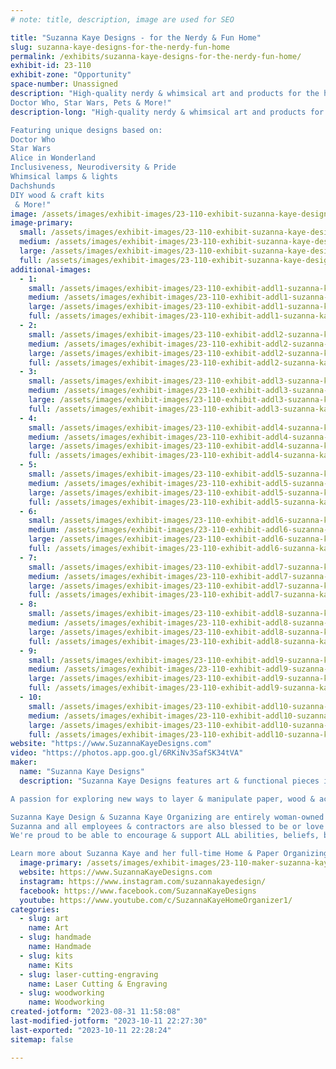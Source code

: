 ```yaml
---
# note: title, description, image are used for SEO

title: "Suzanna Kaye Designs - for the Nerdy & Fun Home"
slug: suzanna-kaye-designs-for-the-nerdy-fun-home
permalink: /exhibits/suzanna-kaye-designs-for-the-nerdy-fun-home/
exhibit-id: 23-110
exhibit-zone: "Opportunity"
space-number: Unassigned
description: "High-quality nerdy & whimsical art and products for the home. 
Doctor Who, Star Wars, Pets & More!"
description-long: "High-quality nerdy & whimsical art and products for the home. 

Featuring unique designs based on: 
Doctor Who
Star Wars
Alice in Wonderland
Inclusiveness, Neurodiversity & Pride
Whimsical lamps & lights
Dachshunds
DIY wood & craft kits
 & More!"
image: /assets/images/exhibit-images/23-110-exhibit-suzanna-kaye-designs-for-the-nerdy-fun-home-img-3518-1-large.JPG
image-primary: 
  small: /assets/images/exhibit-images/23-110-exhibit-suzanna-kaye-designs-for-the-nerdy-fun-home-img-3518-1-small.JPG
  medium: /assets/images/exhibit-images/23-110-exhibit-suzanna-kaye-designs-for-the-nerdy-fun-home-img-3518-1-medium.JPG
  large: /assets/images/exhibit-images/23-110-exhibit-suzanna-kaye-designs-for-the-nerdy-fun-home-img-3518-1-large.JPG
  full: /assets/images/exhibit-images/23-110-exhibit-suzanna-kaye-designs-for-the-nerdy-fun-home-img-3518-1-full.JPG
additional-images: 
  - 1:
    small: /assets/images/exhibit-images/23-110-exhibit-addl1-suzanna-kaye-designs-for-the-nerdy-fun-home-img-0779-small.jpg
    medium: /assets/images/exhibit-images/23-110-exhibit-addl1-suzanna-kaye-designs-for-the-nerdy-fun-home-img-0779-medium.jpg
    large: /assets/images/exhibit-images/23-110-exhibit-addl1-suzanna-kaye-designs-for-the-nerdy-fun-home-img-0779-large.jpg
    full: /assets/images/exhibit-images/23-110-exhibit-addl1-suzanna-kaye-designs-for-the-nerdy-fun-home-img-0779-full.jpg
  - 2:
    small: /assets/images/exhibit-images/23-110-exhibit-addl2-suzanna-kaye-designs-for-the-nerdy-fun-home-img-0806-small.jpg
    medium: /assets/images/exhibit-images/23-110-exhibit-addl2-suzanna-kaye-designs-for-the-nerdy-fun-home-img-0806-medium.jpg
    large: /assets/images/exhibit-images/23-110-exhibit-addl2-suzanna-kaye-designs-for-the-nerdy-fun-home-img-0806-large.jpg
    full: /assets/images/exhibit-images/23-110-exhibit-addl2-suzanna-kaye-designs-for-the-nerdy-fun-home-img-0806-full.jpg
  - 3:
    small: /assets/images/exhibit-images/23-110-exhibit-addl3-suzanna-kaye-designs-for-the-nerdy-fun-home-img-1572-small.JPG
    medium: /assets/images/exhibit-images/23-110-exhibit-addl3-suzanna-kaye-designs-for-the-nerdy-fun-home-img-1572-medium.JPG
    large: /assets/images/exhibit-images/23-110-exhibit-addl3-suzanna-kaye-designs-for-the-nerdy-fun-home-img-1572-large.JPG
    full: /assets/images/exhibit-images/23-110-exhibit-addl3-suzanna-kaye-designs-for-the-nerdy-fun-home-img-1572-full.JPG
  - 4:
    small: /assets/images/exhibit-images/23-110-exhibit-addl4-suzanna-kaye-designs-for-the-nerdy-fun-home-img-3517-small.JPG
    medium: /assets/images/exhibit-images/23-110-exhibit-addl4-suzanna-kaye-designs-for-the-nerdy-fun-home-img-3517-medium.JPG
    large: /assets/images/exhibit-images/23-110-exhibit-addl4-suzanna-kaye-designs-for-the-nerdy-fun-home-img-3517-large.JPG
    full: /assets/images/exhibit-images/23-110-exhibit-addl4-suzanna-kaye-designs-for-the-nerdy-fun-home-img-3517-full.JPG
  - 5:
    small: /assets/images/exhibit-images/23-110-exhibit-addl5-suzanna-kaye-designs-for-the-nerdy-fun-home-img-4315-small.JPG
    medium: /assets/images/exhibit-images/23-110-exhibit-addl5-suzanna-kaye-designs-for-the-nerdy-fun-home-img-4315-medium.JPG
    large: /assets/images/exhibit-images/23-110-exhibit-addl5-suzanna-kaye-designs-for-the-nerdy-fun-home-img-4315-large.JPG
    full: /assets/images/exhibit-images/23-110-exhibit-addl5-suzanna-kaye-designs-for-the-nerdy-fun-home-img-4315-full.JPG
  - 6:
    small: /assets/images/exhibit-images/23-110-exhibit-addl6-suzanna-kaye-designs-for-the-nerdy-fun-home-img-4329-small.JPG
    medium: /assets/images/exhibit-images/23-110-exhibit-addl6-suzanna-kaye-designs-for-the-nerdy-fun-home-img-4329-medium.JPG
    large: /assets/images/exhibit-images/23-110-exhibit-addl6-suzanna-kaye-designs-for-the-nerdy-fun-home-img-4329-large.JPG
    full: /assets/images/exhibit-images/23-110-exhibit-addl6-suzanna-kaye-designs-for-the-nerdy-fun-home-img-4329-full.JPG
  - 7:
    small: /assets/images/exhibit-images/23-110-exhibit-addl7-suzanna-kaye-designs-for-the-nerdy-fun-home-img-4332-small.JPG
    medium: /assets/images/exhibit-images/23-110-exhibit-addl7-suzanna-kaye-designs-for-the-nerdy-fun-home-img-4332-medium.JPG
    large: /assets/images/exhibit-images/23-110-exhibit-addl7-suzanna-kaye-designs-for-the-nerdy-fun-home-img-4332-large.JPG
    full: /assets/images/exhibit-images/23-110-exhibit-addl7-suzanna-kaye-designs-for-the-nerdy-fun-home-img-4332-full.JPG
  - 8:
    small: /assets/images/exhibit-images/23-110-exhibit-addl8-suzanna-kaye-designs-for-the-nerdy-fun-home-img-4334-small.JPG
    medium: /assets/images/exhibit-images/23-110-exhibit-addl8-suzanna-kaye-designs-for-the-nerdy-fun-home-img-4334-medium.JPG
    large: /assets/images/exhibit-images/23-110-exhibit-addl8-suzanna-kaye-designs-for-the-nerdy-fun-home-img-4334-large.JPG
    full: /assets/images/exhibit-images/23-110-exhibit-addl8-suzanna-kaye-designs-for-the-nerdy-fun-home-img-4334-full.JPG
  - 9:
    small: /assets/images/exhibit-images/23-110-exhibit-addl9-suzanna-kaye-designs-for-the-nerdy-fun-home-img-4350-small.JPG
    medium: /assets/images/exhibit-images/23-110-exhibit-addl9-suzanna-kaye-designs-for-the-nerdy-fun-home-img-4350-medium.JPG
    large: /assets/images/exhibit-images/23-110-exhibit-addl9-suzanna-kaye-designs-for-the-nerdy-fun-home-img-4350-large.JPG
    full: /assets/images/exhibit-images/23-110-exhibit-addl9-suzanna-kaye-designs-for-the-nerdy-fun-home-img-4350-full.JPG
  - 10:
    small: /assets/images/exhibit-images/23-110-exhibit-addl10-suzanna-kaye-designs-for-the-nerdy-fun-home-img-4359-small.JPG
    medium: /assets/images/exhibit-images/23-110-exhibit-addl10-suzanna-kaye-designs-for-the-nerdy-fun-home-img-4359-medium.JPG
    large: /assets/images/exhibit-images/23-110-exhibit-addl10-suzanna-kaye-designs-for-the-nerdy-fun-home-img-4359-large.JPG
    full: /assets/images/exhibit-images/23-110-exhibit-addl10-suzanna-kaye-designs-for-the-nerdy-fun-home-img-4359-full.JPG
website: "https://www.SuzannaKayeDesigns.com"
video: "https://photos.app.goo.gl/6RKiNv3SafSK34tVA"
maker: 
  name: "Suzanna Kaye Designs"
  description: "Suzanna Kaye Designs features art & functional pieces influenced by all the great nerdy & whimsical stuff we love. From Doctor Who & Star Wars to dachshunds & unique organizing tools you'll easily find something amazing for you or a gift. 

A passion for exploring new ways to layer & manipulate paper, wood & acrylic drives Suzanna Kaye to create new handmade pieces to share. She has a strong drive to inspire and share new ideas, techniques & inspirations and incorporates DIY kits and education into her products.

Suzanna Kaye Design & Suzanna Kaye Organizing are entirely woman-owned and operated. 
Suzanna and all employees & contractors are also blessed to be or love a family member who are neuro-diverse, have critical health needs and/or are active service members. 
We're proud to be able to encourage & support ALL abilities, beliefs, backgrounds and preferences.)

Learn more about Suzanna Kaye and her full-time Home & Paper Organizing business at http://www.SuzannaKaye.com "
  image-primary: /assets/images/exhibit-images/23-110-maker-suzanna-kaye-designs-for-the-nerdy-fun-home-logo-suzanna-kaye-designs-medium.png
  website: https://www.SuzannaKayeDesigns.com
  instagram: https://www.instagram.com/suzannakayedesign/
  facebook: https://www.facebook.com/SuzannaKayeDesigns
  youtube: https://www.youtube.com/c/SuzannaKayeHomeOrganizer1/
categories: 
  - slug: art
    name: Art
  - slug: handmade
    name: Handmade
  - slug: kits
    name: Kits
  - slug: laser-cutting-engraving
    name: Laser Cutting & Engraving
  - slug: woodworking
    name: Woodworking
created-jotform: "2023-08-31 11:58:08"
last-modified-jotform: "2023-10-11 22:27:30"
last-exported: "2023-10-11 22:28:24"
sitemap: false

---
```


